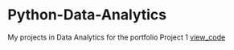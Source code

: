 # Python-Data-Analytics
My projects in Data Analytics for the portfolio
Project 1 [view_code](weather-analysis.py)
